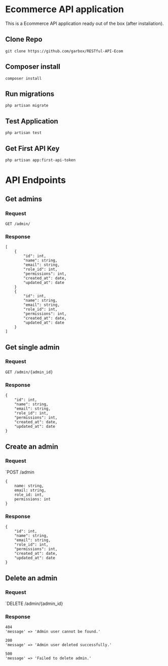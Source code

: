 # Ecommerce API application

This is a Ecommerce API application ready out of the box (after instaliation).

## Clone Repo

    git clone https://github.com/garbox/RESTful-API-Ecom

## Composer install

    composer install

## Run migrations

    php artisan migrate

## Test Application

    php artisan test

## Get First API Key

    php artisan app:first-api-token   

# API Endpoints 

## Get admins

### Request

`GET /admin/`

### Response
```
[
    { 
        "id": int, 
        "name": string, 
        "email": string, 
        "role_id": int, 
        "permissions": int, 
        "created_at": date, 
        "updated_at": date
    }
    { 
        "id": int, 
        "name": string, 
        "email": string, 
        "role_id": int, 
        "permissions": int, 
        "created_at": date, 
        "updated_at": date 
    }
]   
```
## Get single admin

### Request

`GET /admin/{admin_id}`

### Response
```
{ 
    "id": int, 
    "name": string, 
    "email": string, 
    "role_id": int, 
    "permissions": int, 
    "created_at": date, 
    "updated_at": date
}
```

## Create an admin

### Request

`POST /admin
```
{
    name: string,
    email: string,
    role_id: int,
    permissions: int
}
```

### Response
```
{ 
    "id": int, 
    "name": string, 
    "email": string, 
    "role_id": int, 
    "permissions": int, 
    "created_at": date, 
    "updated_at": date
}
```

## Delete an admin

### Request

`DELETE /admin/{admin_id}

### Response
```
404 
'message' => 'Admin user cannot be found.'

200
'message' => 'Admin user deleted successfully.'

500
'message' => 'Failed to delete admin.'
```